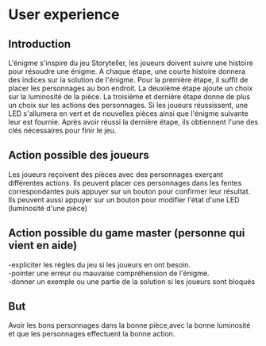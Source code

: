 # User experience

## Introduction 
L'énigme s'inspire du jeu Storyteller, les joueurs doivent suivre une histoire pour résoudre une énigme. A chaque étape, une courte histoire donnera des indices sur la solution de l'énigme. Pour la première étape, il suffit de placer les personnages au bon endroit. La deuxième étape ajoute un choix sur la luminosité de la pièce. La troisième et dernière étape donne de plus un choix sur les actions des personnages. Si les joueurs réussissent, une LED s'allumera en vert et de nouvelles pièces ainsi que l'énigme suivante leur est fournie. Après avoir réussi la dernière étape, ils obtiennent l'une des clés nécessaires pour finir le jeu.


## Action possible des joueurs 
Les joueurs reçoivent des pièces avec des personnages exerçant différentes actions. Ils peuvent placer ces personnages dans les fentes correspondantes puis appuyer sur un bouton pour confirmer leur résultat. Ils peuvent aussi appuyer sur un bouton pour modifier l'état d'une LED (luminosité d'une pièce)


## Action possible du game master (personne qui vient en aide)
-expliciter les règles du jeu si les joueurs en ont besoin.  
-pointer une erreur ou mauvaise compréhension de l'énigme.  
-donner un exemple ou une partie de la solution si les joueurs sont bloqués  


## But 
Avoir les bons personnages dans la bonne pièce,avec la bonne luminosité et que les personnages effectuent la bonne action. 






